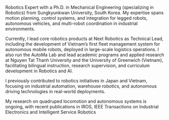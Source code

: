 Robotics Expert with a Ph.D. in Mechanical Engineering (specializing in Robotics) from Sungkyunkwan University, South Korea. My expertise spans motion planning, control systems, and integration for legged robots, autonomous vehicles, and multi-robot coordination in industrial environments.

Currently, I lead core robotics products at Next Robotics as Technical Lead, including the development of Vietnam’s first fleet management system for autonomous mobile robots, deployed in large-scale logistics operations. I also run the AutoMa Lab and lead academic programs and applied research at Nguyen Tat Thanh University and the University of Greenwich (Vietnam), facilitating bilingual instruction, research supervision, and curriculum development in Robotics and AI.

I previously contributed to robotics initiatives in Japan and Vietnam, focusing on industrial automation, warehouse robotics, and autonomous driving technologies in real-world deployments.

My research on quadruped locomotion and autonomous systems is ongoing, with recent publications in IROS, IEEE Transactions on Industrial Electronics and Intelligent Service Robotics
